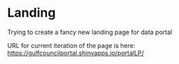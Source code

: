 # Landing
Trying to create a fancy new landing page for data portal

URL for current iteration of the page is here: https://gulfcouncilportal.shinyapps.io/portalLP/
